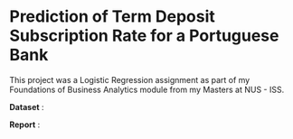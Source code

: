 # Prediction of Term Deposit Subscription Rate for a Portuguese Bank

This project was a Logistic Regression assignment as part of my Foundations of Business Analytics module from my Masters at NUS - ISS.

**Dataset** : <br />


**Report** : <br />
